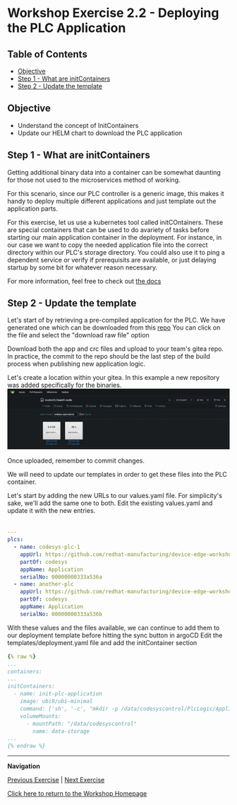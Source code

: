 # Workshop Exercise 2.2 -  Deploying the PLC Application

## Table of Contents

* [Objective](#objective)
* [Step 1 - What are initContainers](#step-1---what-are-initcontainers)
* [Step 2 - Update the template](#step-2---update-the-template)


## Objective

* Understand the concept of InitContainers
* Update our HELM chart to download the PLC application


## Step 1 - What are initContainers
Getting additional binary data into a container can be somewhat daunting for those not used to the microservices method of working.

For this scenario, since our PLC controller is a generic image, this makes it handy to deploy multiple different applications and just template out the application parts.

For this exercise, let us use a kubernetes tool called initCOntainers.
These are special containers that can be used to do avariety of tasks before starting our main application container in the deployment.
For instance, in our case we want to copy the needed application file into the correct directory within our PLC's storage directory.
You could also use it to ping a dependent service or verify if prerequisits are available, or just delaying startup by some bit for whatever reason necessary.

For more information, feel free to check out [the docs](https://kubernetes.io/docs/concepts/workloads/pods/init-containers/)

## Step 2 - Update the template
Let's start of by retrieving a pre-compiled application for the PLC.
We have generated one which can be downloaded from this [repo](https://github.com/redhat-manufacturing/device-edge-workshops/tree/rh1-summit-acp-2025/exercises/acp_existing_nextgen/codesys/2.1-deploying-plc-application/application)
You can click on the file and select the "download raw file" option

Download both the app and crc files and upload to your team's gitea repo.
In practice, the commit to the repo should be the last step of the build process when publishing new application logic.

Let's create a location within your gitea. In this example a new repository was added specifically for the binaries.
![Application Binaries In Gitea](../images/gitea-app-binaries.png)

Once uploaded, remember to commit changes.

We will need to update our templates in order to get these files into the PLC container.

Let's start by adding the new URLs to our values.yaml file. For simplicity's sake, we'll add the same one to both.
Edit the existing values.yaml and update it with the new entries.
```yaml

---
plcs:
  - name: codesys-plc-1
    appUrl: https://github.com/redhat-manufacturing/device-edge-workshops/blob/c31081a2c697d17e9891f1ff3f17ed9457d6b90c/exercises/acp_existing_nextgen/codesys/2.1-deploying-plc-application/application/
    partOf: codesys
    appName: Application
    serialNo: 00000000333a536a
  - name: another-plc
    appUrl: https://github.com/redhat-manufacturing/device-edge-workshops/blob/c31081a2c697d17e9891f1ff3f17ed9457d6b90c/exercises/acp_existing_nextgen/codesys/2.1-deploying-plc-application/application/
    partOf: codesys
    appName: Application
    serialNo: 00000000333a536b

```

With these values and the files available, we can continue to add them to our deployment template before hitting the sync button in argoCD
Edit the templates/deployment.yaml file and add the initContainer section

```yaml
{% raw %}
...
containers:
...
initContainers:
  - name: init-plc-application
    image: ubi9/ubi-minimal
    command: ['sh', '-c', "mkdir -p /data/codesyscontrol/PlcLogic/Application && cd /data/codesyscontrol/PlcLogic/Application && curl -O {{ .appUrl }}/Application.app && curl -O {{ .appUrl }}/Application.crc" ]
    volumeMounts:
      - mountPath: "/data/codesyscontrol"
        name: data-storage 
...
{% endraw %}
```


---
**Navigation**

[Previous Exercise](../1.3-adding-chart-to-argocd/) | [Next Exercise](../2.2-creating-plc-config/)

[Click here to return to the Workshop Homepage](../../README.md)
